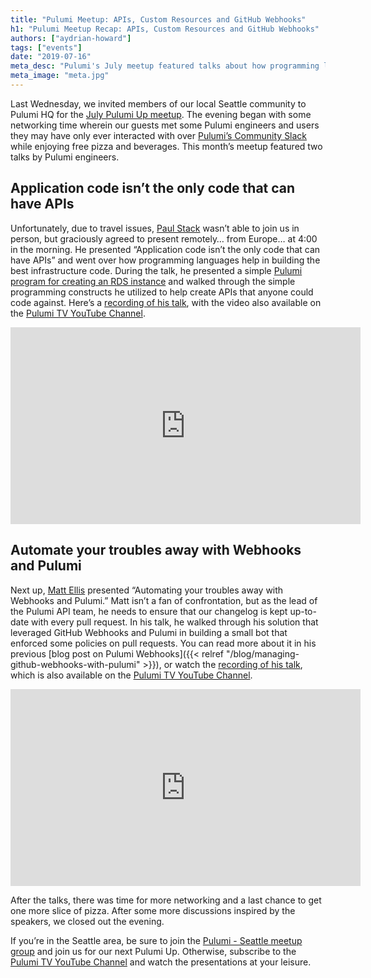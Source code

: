 ```yaml
---
title: "Pulumi Meetup: APIs, Custom Resources and GitHub Webhooks"
h1: "Pulumi Meetup Recap: APIs, Custom Resources and GitHub Webhooks"
authors: ["aydrian-howard"]
tags: ["events"]
date: "2019-07-16"
meta_desc: "Pulumi's July meetup featured talks about how programming languages help in building the best infrastructure code and a bot that enforced pull request policies."
meta_image: "meta.jpg"
---
```


Last Wednesday, we invited members of our local Seattle community to Pulumi HQ for the [July Pulumi Up meetup](https://www.meetup.com/Pulumi-Seattle/events/262610954/). The evening began with some networking time wherein our guests met some Pulumi engineers and users they may have only ever interacted with over [Pulumi’s Community Slack](https://slack.pulumi.com/) while enjoying free pizza and beverages. This month’s meetup featured two talks by Pulumi engineers.

## Application code isn’t the only code that can have APIs

Unfortunately, due to travel issues, [Paul Stack](https://twitter.com/stack72) wasn’t able to join us in person, but graciously agreed to present remotely… from Europe… at 4:00 in the morning. He presented “Application code isn’t the only code that can have APIs” and went over how programming languages help in building the best infrastructure code. During the talk, he presented a simple [Pulumi program for creating an RDS instance](https://github.com/stack72/pulumi-meetup) and walked through the simple programming constructs he utilized to help create APIs that anyone could code against. Here’s a [recording of his talk](https://www.youtube.com/watch?v=QuOMyZvSt-A), with the video also available on the [Pulumi TV YouTube Channel](https://www.youtube.com/pulumitv).

<iframe width="560" height="315" src="https://www.youtube.com/embed/QuOMyZvSt-A" frameborder="0" allow="accelerometer; autoplay; encrypted-media; gyroscope; picture-in-picture" allowfullscreen></iframe>

## Automate your troubles away with Webhooks and Pulumi

Next up, [Matt Ellis](https://twitter.com/ellism) presented “Automating your troubles away with Webhooks and Pulumi.” Matt isn’t a fan of confrontation, but as the lead of the Pulumi API team, he needs to ensure that our changelog is kept up-to-date with every pull request. In his talk, he walked through his solution that leveraged GitHub Webhooks and Pulumi in building a small bot that enforced some policies on pull requests. You can read more about it in his previous [blog post on Pulumi Webhooks]({{< relref "/blog/managing-github-webhooks-with-pulumi" >}}), or watch the [recording of his talk](https://www.youtube.com/watch?v=QuOMyZvSt-A), which is also available on the [Pulumi TV YouTube Channel](https://www.youtube.com/pulumitv).

<iframe width="560" height="315" src="https://www.youtube.com/embed/KhHDhGCdU3c" frameborder="0" allow="accelerometer; autoplay; encrypted-media; gyroscope; picture-in-picture" allowfullscreen></iframe>

After the talks, there was time for more networking and a last chance to get one more slice of pizza. After some more discussions inspired by the speakers, we closed out the evening.

If you’re in the Seattle area, be sure to join the [Pulumi - Seattle meetup group](https://www.meetup.com/Pulumi-Seattle) and join us for our next Pulumi Up. Otherwise, subscribe to the [Pulumi TV YouTube Channel](https://www.youtube.com/pulumitv) and watch the presentations at your leisure.
